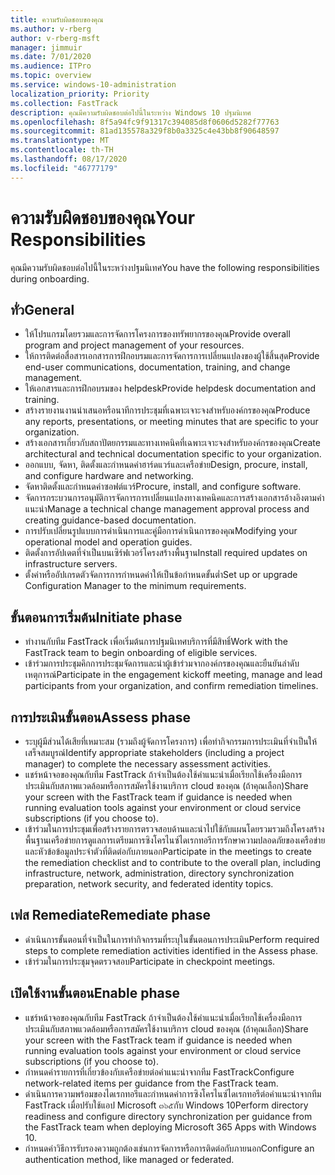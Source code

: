 ```yaml
---
title: ความรับผิดชอบของคุณ
ms.author: v-rberg
author: v-rberg-msft
manager: jimmuir
ms.date: 7/01/2020
ms.audience: ITPro
ms.topic: overview
ms.service: windows-10-administration
localization_priority: Priority
ms.collection: FastTrack
description: คุณมีความรับผิดชอบต่อไปนี้ในระหว่าง Windows 10 ปฐมนิเทศ
ms.openlocfilehash: 8f5a94fc9f91317c394085d8f0606d5282f77763
ms.sourcegitcommit: 81ad135578a329f8b0a3325c4e43bb8f90648597
ms.translationtype: MT
ms.contentlocale: th-TH
ms.lasthandoff: 08/17/2020
ms.locfileid: "46777179"
---
```

# <a name="your-responsibilities"></a><span data-ttu-id="14d90-103">ความรับผิดชอบของคุณ</span><span class="sxs-lookup"><span data-stu-id="14d90-103">Your Responsibilities</span></span>

<span data-ttu-id="14d90-104">คุณมีความรับผิดชอบต่อไปนี้ในระหว่างปฐมนิเทศ</span><span class="sxs-lookup"><span data-stu-id="14d90-104">You have the following responsibilities during onboarding.</span></span>

## <a name="general"></a><span data-ttu-id="14d90-105">ทั่ว</span><span class="sxs-lookup"><span data-stu-id="14d90-105">General</span></span>

- <span data-ttu-id="14d90-106">ให้โปรแกรมโดยรวมและการจัดการโครงการของทรัพยากรของคุณ</span><span class="sxs-lookup"><span data-stu-id="14d90-106">Provide overall program and project management of your resources.</span></span>
- <span data-ttu-id="14d90-107">ให้การติดต่อสื่อสารเอกสารการฝึกอบรมและการจัดการการเปลี่ยนแปลงของผู้ใช้สิ้นสุด</span><span class="sxs-lookup"><span data-stu-id="14d90-107">Provide end-user communications, documentation, training, and change management.</span></span>
- <span data-ttu-id="14d90-108">ให้เอกสารและการฝึกอบรมของ helpdesk</span><span class="sxs-lookup"><span data-stu-id="14d90-108">Provide helpdesk documentation and training.</span></span>
- <span data-ttu-id="14d90-109">สร้างรายงานงานนำเสนอหรือนาทีการประชุมที่เฉพาะเจาะจงสำหรับองค์กรของคุณ</span><span class="sxs-lookup"><span data-stu-id="14d90-109">Produce any reports, presentations, or meeting minutes that are specific to your organization.</span></span>
- <span data-ttu-id="14d90-110">สร้างเอกสารเกี่ยวกับสถาปัตยกรรมและทางเทคนิคที่เฉพาะเจาะจงสำหรับองค์กรของคุณ</span><span class="sxs-lookup"><span data-stu-id="14d90-110">Create architectural and technical documentation specific to your organization.</span></span>
- <span data-ttu-id="14d90-111">ออกแบบ, จัดหา, ติดตั้งและกำหนดค่าฮาร์ดแวร์และเครือข่าย</span><span class="sxs-lookup"><span data-stu-id="14d90-111">Design, procure, install, and configure hardware and networking.</span></span>
- <span data-ttu-id="14d90-112">จัดหาติดตั้งและกำหนดค่าซอฟต์แวร์</span><span class="sxs-lookup"><span data-stu-id="14d90-112">Procure, install, and configure software.</span></span>
- <span data-ttu-id="14d90-113">จัดการกระบวนการอนุมัติการจัดการการเปลี่ยนแปลงทางเทคนิคและการสร้างเอกสารอ้างอิงตามคำแนะนำ</span><span class="sxs-lookup"><span data-stu-id="14d90-113">Manage a technical change management approval process and creating guidance-based documentation.</span></span>
- <span data-ttu-id="14d90-114">การปรับเปลี่ยนรูปแบบการดำเนินการและคู่มือการดำเนินการของคุณ</span><span class="sxs-lookup"><span data-stu-id="14d90-114">Modifying your operational model and operation guides.</span></span>
- <span data-ttu-id="14d90-115">ติดตั้งการอัปเดตที่จำเป็นบนเซิร์ฟเวอร์โครงสร้างพื้นฐาน</span><span class="sxs-lookup"><span data-stu-id="14d90-115">Install required updates on infrastructure servers.</span></span>
- <span data-ttu-id="14d90-116">ตั้งค่าหรืออัปเกรดตัวจัดการการกำหนดค่าให้เป็นข้อกำหนดขั้นต่ำ</span><span class="sxs-lookup"><span data-stu-id="14d90-116">Set up or upgrade Configuration Manager to the minimum requirements.</span></span>

## <a name="initiate-phase"></a><span data-ttu-id="14d90-117">ขั้นตอนการเริ่มต้น</span><span class="sxs-lookup"><span data-stu-id="14d90-117">Initiate phase</span></span>

- <span data-ttu-id="14d90-118">ทำงานกับทีม FastTrack เพื่อเริ่มต้นการปฐมนิเทศบริการที่มีสิทธิ์</span><span class="sxs-lookup"><span data-stu-id="14d90-118">Work with the FastTrack team to begin onboarding of eligible services.</span></span>
- <span data-ttu-id="14d90-119">เข้าร่วมการประชุมคิกการประชุมจัดการและนำผู้เข้าร่วมจากองค์กรของคุณและยืนยันลำดับเหตุการณ์</span><span class="sxs-lookup"><span data-stu-id="14d90-119">Participate in the engagement kickoff meeting, manage and lead participants from your organization, and confirm remediation timelines.</span></span>

## <a name="assess-phase"></a><span data-ttu-id="14d90-120">การประเมินขั้นตอน</span><span class="sxs-lookup"><span data-stu-id="14d90-120">Assess phase</span></span>

- <span data-ttu-id="14d90-121">ระบุผู้มีส่วนได้เสียที่เหมาะสม (รวมถึงผู้จัดการโครงการ) เพื่อทำกิจกรรมการประเมินที่จำเป็นให้เสร็จสมบูรณ์</span><span class="sxs-lookup"><span data-stu-id="14d90-121">Identify appropriate stakeholders (including a project manager) to complete the necessary assessment activities.</span></span>
- <span data-ttu-id="14d90-122">แชร์หน้าจอของคุณกับทีม FastTrack ถ้าจำเป็นต้องใช้คำแนะนำเมื่อเรียกใช้เครื่องมือการประเมินกับสภาพแวดล้อมหรือการสมัครใช้งานบริการ cloud ของคุณ (ถ้าคุณเลือก)</span><span class="sxs-lookup"><span data-stu-id="14d90-122">Share your screen with the FastTrack team if guidance is needed when running evaluation tools against your environment or cloud service subscriptions (if you choose to).</span></span>
- <span data-ttu-id="14d90-123">เข้าร่วมในการประชุมเพื่อสร้างรายการตรวจสอบด้านและนำไปใช้กับแผนโดยรวมรวมถึงโครงสร้างพื้นฐานเครือข่ายการดูแลการเตรียมการซิงโครไนซ์ไดเรกทอรีการรักษาความปลอดภัยของเครือข่ายและหัวข้อข้อมูลประจำตัวที่ติดต่อกับภายนอก</span><span class="sxs-lookup"><span data-stu-id="14d90-123">Participate in the meetings to create the remediation checklist and to contribute to the overall plan, including infrastructure, network, administration, directory synchronization preparation, network security, and federated identity topics.</span></span>

## <a name="remediate-phase"></a><span data-ttu-id="14d90-124">เฟส Remediate</span><span class="sxs-lookup"><span data-stu-id="14d90-124">Remediate phase</span></span>

- <span data-ttu-id="14d90-125">ดำเนินการขั้นตอนที่จำเป็นในการทำกิจกรรมที่ระบุในขั้นตอนการประเมิน</span><span class="sxs-lookup"><span data-stu-id="14d90-125">Perform required steps to complete remediation activities identified in the Assess phase.</span></span>
- <span data-ttu-id="14d90-126">เข้าร่วมในการประชุมจุดตรวจสอบ</span><span class="sxs-lookup"><span data-stu-id="14d90-126">Participate in checkpoint meetings.</span></span>

## <a name="enable-phase"></a><span data-ttu-id="14d90-127">เปิดใช้งานขั้นตอน</span><span class="sxs-lookup"><span data-stu-id="14d90-127">Enable phase</span></span>

- <span data-ttu-id="14d90-128">แชร์หน้าจอของคุณกับทีม FastTrack ถ้าจำเป็นต้องใช้คำแนะนำเมื่อเรียกใช้เครื่องมือการประเมินกับสภาพแวดล้อมหรือการสมัครใช้งานบริการ cloud ของคุณ (ถ้าคุณเลือก)</span><span class="sxs-lookup"><span data-stu-id="14d90-128">Share your screen with the FastTrack team if guidance is needed when running evaluation tools against your environment or cloud service subscriptions (if you choose to).</span></span>
- <span data-ttu-id="14d90-129">กำหนดค่ารายการที่เกี่ยวข้องกับเครือข่ายต่อคำแนะนำจากทีม FastTrack</span><span class="sxs-lookup"><span data-stu-id="14d90-129">Configure network-related items per guidance from the FastTrack team.</span></span>
- <span data-ttu-id="14d90-130">ดำเนินการความพร้อมของไดเรกทอรีและกำหนดค่าการซิงโครไนซ์ไดเรกทอรีต่อคำแนะนำจากทีม FastTrack เมื่อปรับใช้แอป Microsoft ๓๖๕กับ Windows 10</span><span class="sxs-lookup"><span data-stu-id="14d90-130">Perform directory readiness and configure directory synchronization per guidance from the FastTrack team when deploying Microsoft 365 Apps with Windows 10.</span></span>
- <span data-ttu-id="14d90-131">กำหนดค่าวิธีการรับรองความถูกต้องเช่นการจัดการหรือการติดต่อกับภายนอก</span><span class="sxs-lookup"><span data-stu-id="14d90-131">Configure an authentication method, like managed or federated.</span></span>

